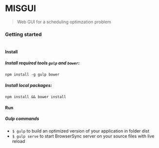 # MISGUI
> Web GUI for a scheduling optimzation problem

### Getting started
#
#### Install
##### Install required tools `gulp` and `bower`:
```
npm install -g gulp bower
```

##### Install local packages:
```
npm install && bower install
``````

#### Run

##### Gulp commands

- `$ gulp` to build an optimized version of your application in folder dist
- `$ gulp serve` to start BrowserSync server on your source files with live reload
